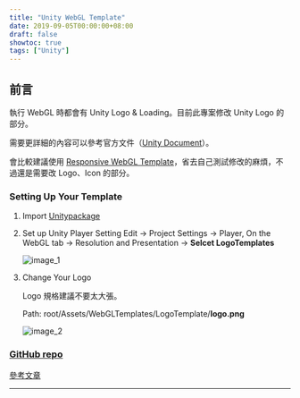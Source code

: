 ```yaml
---
title: "Unity WebGL Template"
date: 2019-09-05T00:00:00+08:00
draft: false
showtoc: true
tags: ["Unity"]
---
```


## 前言

執行 WebGL 時都會有 Unity Logo & Loading。目前此專案修改 Unity Logo 的部分。

需要更詳細的內容可以參考官方文件（[Unity Document](https://docs.unity3d.com/Manual/webgl-templates.html)）。

會比較建議使用 [Responsive WebGL Template](https://assetstore.unity.com/packages/tools/gui/responsive-webgl-template-117308)，省去自己測試修改的麻煩，不過還是需要改 Logo、Icon 的部分。

### Setting Up Your Template


1. Import [Unitypackage](https://github.com/hybrid274/UnityWebGLTemplate/blob/master/build/release.unitypackage)

1. Set up Unity Player Setting
    Edit -> Project Settings -> Player, On the WebGL tab -> Resolution and Presentation -> **Selcet LogoTemplates**

    ![image_1](https://raw.githubusercontent.com/hybrid274/UnityWebGLTemplate/master/images/logotemplate.jpg)

1. Change Your Logo

    Logo 規格建議不要太大張。

    Path: root/Assets/WebGLTemplates/LogoTemplate/**logo.png**

    ![image_2](https://raw.githubusercontent.com/hybrid274/UnityWebGLTemplate/master/images/setinglogo.JPG)

### [GitHub repo](https://github.com/Wenrong274/UnityWebGLTemplate)

[參考文章](https://ocias.com/blog/how-to-set-up-a-unity-webgl-template/)

________________________________________________________________________________
